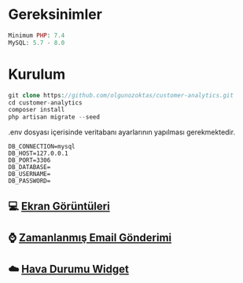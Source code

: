 # Gereksinimler

```php
Minimum PHP: 7.4
MySQL: 5.7 - 8.0
```

# Kurulum

```php
git clone https://github.com/olgunozoktas/customer-analytics.git
cd customer-analytics
composer install
php artisan migrate --seed
```

.env dosyası içerisinde veritabanı ayarlarının yapılması gerekmektedir.
```
DB_CONNECTION=mysql
DB_HOST=127.0.0.1
DB_PORT=3306
DB_DATABASE=
DB_USERNAME=
DB_PASSWORD=
```

## 💻 [Ekran Görüntüleri](Documentation/Screenshots/content.md)
## ⌚ [Zamanlanmış Email Gönderimi](Documentation/Jobs/content.md)
## ☁️ [Hava Durumu Widget](Documentation/Weather/content.md)

